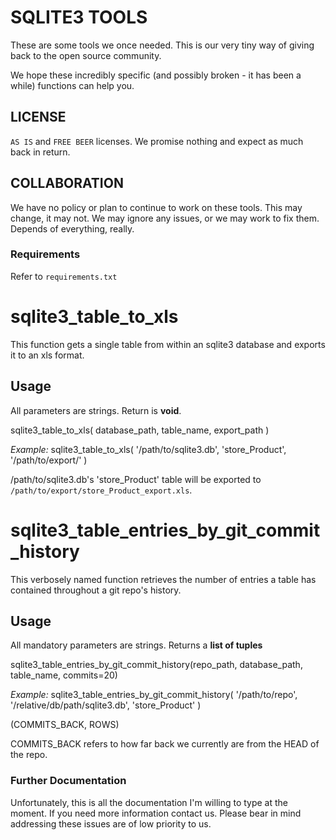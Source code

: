 # SQLITE3 TOOLS
These are some tools we once needed. This is our very tiny way of giving
back to the open source community.

We hope these incredibly specific (and possibly broken - it has been a while) functions can help you.
## LICENSE
`AS IS` and `FREE BEER` licenses. We promise nothing and expect as much back in return.
## COLLABORATION
We have no policy or plan to continue to work on these tools. This may change, it may not.
We may ignore any issues, or we may work to fix them. Depends of everything, really.

### Requirements
Refer to `requirements.txt`

# sqlite3_table_to_xls
This function gets a single table from within an sqlite3 database and exports
it to an xls format.
## Usage
All parameters are strings. Return is **void**.

sqlite3_table_to_xls( database_path, table_name, export_path )

*Example:* sqlite3_table_to_xls( '/path/to/sqlite3.db', 'store_Product', '/path/to/export/' )

/path/to/sqlite3.db's 'store_Product' table will be exported to `/path/to/export/store_Product_export.xls`.

# sqlite3_table_entries_by_git_commit_history
This verbosely named function retrieves the number of entries a table has contained throughout a git repo's history.
## Usage
All mandatory parameters are strings. Returns a **list of tuples**

sqlite3_table_entries_by_git_commit_history(repo_path, database_path, table_name, commits=20)

*Example:* sqlite3_table_entries_by_git_commit_history( '/path/to/repo', '/relative/db/path/sqlite3.db', 'store_Product' )

(COMMITS_BACK, ROWS)

COMMITS_BACK refers to how far back we currently are from the HEAD of the repo.

### Further Documentation
Unfortunately, this is all the documentation I'm willing to type at the moment.
If you need more information contact us. Please bear in mind addressing
these issues are of low priority to us.